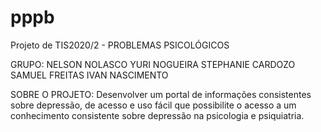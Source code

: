 # pppb
Projeto de TIS2020/2 - PROBLEMAS PSICOLÓGICOS

GRUPO:
NELSON NOLASCO
YURI NOGUEIRA
STEPHANIE CARDOZO
SAMUEL FREITAS
IVAN NASCIMENTO

SOBRE O PROJETO:
Desenvolver um portal de informações consistentes sobre depressão, de acesso e uso fácil que possibilite o acesso a um conhecimento consistente sobre depressão na psicologia e psiquiatria. 
